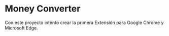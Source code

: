 # Money Converter

Con este proyecto intento crear la primera Extensión para Google Chrome y Microsoft Edge.